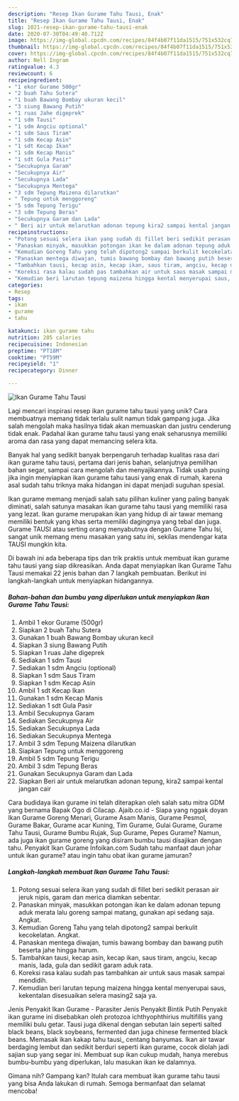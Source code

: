 ```yaml
---
description: "Resep Ikan Gurame Tahu Tausi, Enak"
title: "Resep Ikan Gurame Tahu Tausi, Enak"
slug: 1021-resep-ikan-gurame-tahu-tausi-enak
date: 2020-07-30T04:49:40.712Z
image: https://img-global.cpcdn.com/recipes/84f4b07f11da1515/751x532cq70/ikan-gurame-tahu-tausi-foto-resep-utama.jpg
thumbnail: https://img-global.cpcdn.com/recipes/84f4b07f11da1515/751x532cq70/ikan-gurame-tahu-tausi-foto-resep-utama.jpg
cover: https://img-global.cpcdn.com/recipes/84f4b07f11da1515/751x532cq70/ikan-gurame-tahu-tausi-foto-resep-utama.jpg
author: Nell Ingram
ratingvalue: 4.3
reviewcount: 6
recipeingredient:
- "1 ekor Gurame 500gr"
- "2 buah Tahu Sutera"
- "1 buah Bawang Bombay ukuran kecil"
- "3 siung Bawang Putih"
- "1 ruas Jahe digeprek"
- "1 sdm Tausi"
- "1 sdm Angciu optional"
- "1 sdm Saus Tiram"
- "1 sdm Kecap Asin"
- "1 sdt Kecap Ikan"
- "1 sdm Kecap Manis"
- "1 sdt Gula Pasir"
- "Secukupnya Garam"
- "Secukupnya Air"
- "Secukupnya Lada"
- "Secukupnya Mentega"
- "3 sdm Tepung Maizena dilarutkan"
- " Tepung untuk menggoreng"
- "5 sdm Tepung Terigu"
- "3 sdm Tepung Beras"
- "Secukupnya Garam dan Lada"
- " Beri air untuk melarutkan adonan tepung kira2 sampai kental jangan cair"
recipeinstructions:
- "Potong sesuai selera ikan yang sudah di fillet beri sedikit perasan air jeruk nipis, garam dan merica diamkan sebentar."
- "Panaskan minyak, masukkan potongan ikan ke dalam adonan tepung aduk merata lalu goreng sampai matang, gunakan api sedang saja. Angkat."
- "Kemudian Goreng Tahu yang telah dipotong2 sampai berkulit kecokelatan. Angkat."
- "Panaskan mentega diwajan, tumis bawang bombay dan bawang putih beserta jahe hingga harum."
- "Tambahkan tausi, kecap asin, kecap ikan, saus tiram, angciu, kecap manis, lada, gula dan sedikit garam aduk rata."
- "Koreksi rasa kalau sudah pas tambahkan air untuk saus masak sampai mendidih."
- "Kemudian beri larutan tepung maizena hingga kental menyerupai saus, kekentalan disesuaikan selera masing2 saja ya."
categories:
- Resep
tags:
- ikan
- gurame
- tahu

katakunci: ikan gurame tahu 
nutrition: 205 calories
recipecuisine: Indonesian
preptime: "PT18M"
cooktime: "PT59M"
recipeyield: "1"
recipecategory: Dinner

---
```



![Ikan Gurame Tahu Tausi](https://img-global.cpcdn.com/recipes/84f4b07f11da1515/751x532cq70/ikan-gurame-tahu-tausi-foto-resep-utama.jpg)

Lagi mencari inspirasi resep ikan gurame tahu tausi yang unik? Cara membuatnya memang tidak terlalu sulit namun tidak gampang juga. Jika salah mengolah maka hasilnya tidak akan memuaskan dan justru cenderung tidak enak. Padahal ikan gurame tahu tausi yang enak seharusnya memiliki aroma dan rasa yang dapat memancing selera kita.

Banyak hal yang sedikit banyak berpengaruh terhadap kualitas rasa dari ikan gurame tahu tausi, pertama dari jenis bahan, selanjutnya pemilihan bahan segar, sampai cara mengolah dan menyajikannya. Tidak usah pusing jika ingin menyiapkan ikan gurame tahu tausi yang enak di rumah, karena asal sudah tahu triknya maka hidangan ini dapat menjadi suguhan spesial.

Ikan gurame memang menjadi salah satu pilihan kuliner yang paling banyak diminati, salah satunya masakan ikan gurame tahu tausi yang memiliki rasa yang lezat. Ikan gurame merupakan ikan yang hidup di air tawar memang memiliki bentuk yang khas serta memiliki dagingnya yang tebal dan juga. Gurame TAUSI atau serting orang menyabutnya dengan Gurame Tahu Isi, sangat unik memang menu masakan yang satu ini, sekilas mendengar kata TAUSI mungkin kita.


Di bawah ini ada beberapa tips dan trik praktis untuk membuat ikan gurame tahu tausi yang siap dikreasikan. Anda dapat menyiapkan Ikan Gurame Tahu Tausi memakai 22 jenis bahan dan 7 langkah pembuatan. Berikut ini langkah-langkah untuk menyiapkan hidangannya.

<!--inarticleads1-->

##### Bahan-bahan dan bumbu yang diperlukan untuk menyiapkan Ikan Gurame Tahu Tausi:

1. Ambil 1 ekor Gurame (500gr)
1. Siapkan 2 buah Tahu Sutera
1. Gunakan 1 buah Bawang Bombay ukuran kecil
1. Siapkan 3 siung Bawang Putih
1. Siapkan 1 ruas Jahe digeprek
1. Sediakan 1 sdm Tausi
1. Sediakan 1 sdm Angciu (optional)
1. Siapkan 1 sdm Saus Tiram
1. Siapkan 1 sdm Kecap Asin
1. Ambil 1 sdt Kecap Ikan
1. Gunakan 1 sdm Kecap Manis
1. Sediakan 1 sdt Gula Pasir
1. Ambil Secukupnya Garam
1. Sediakan Secukupnya Air
1. Sediakan Secukupnya Lada
1. Sediakan Secukupnya Mentega
1. Ambil 3 sdm Tepung Maizena dilarutkan
1. Siapkan  Tepung untuk menggoreng
1. Ambil 5 sdm Tepung Terigu
1. Ambil 3 sdm Tepung Beras
1. Gunakan Secukupnya Garam dan Lada
1. Siapkan  Beri air untuk melarutkan adonan tepung, kira2 sampai kental jangan cair


Cara budidaya ikan gurame ini telah diterapkan oleh salah satu mitra GDM yang bernama Bapak Ogo di Cilacap. Ajaib.co.id - Siapa yang nggak doyan Ikan Gurame Goreng Menari, Gurame Asam Manis, Gurame Pesmol, Gurame Bakar, Gurame acar Kuning, Tim Gurame, Gulai Gurame, Gurame Tahu Tausi, Gurame Bumbu Rujak, Sup Gurame, Pepes Gurame? Namun, ada juga ikan gurame goreng yang disiram bumbu tausi disajikan dengan tahu. Penyakit Ikan Gurame Infoikan.com Sudah tahu manfaat daun johar untuk ikan gurame? atau ingin tahu obat ikan gurame jamuran? 

<!--inarticleads2-->

##### Langkah-langkah membuat Ikan Gurame Tahu Tausi:

1. Potong sesuai selera ikan yang sudah di fillet beri sedikit perasan air jeruk nipis, garam dan merica diamkan sebentar.
1. Panaskan minyak, masukkan potongan ikan ke dalam adonan tepung aduk merata lalu goreng sampai matang, gunakan api sedang saja. Angkat.
1. Kemudian Goreng Tahu yang telah dipotong2 sampai berkulit kecokelatan. Angkat.
1. Panaskan mentega diwajan, tumis bawang bombay dan bawang putih beserta jahe hingga harum.
1. Tambahkan tausi, kecap asin, kecap ikan, saus tiram, angciu, kecap manis, lada, gula dan sedikit garam aduk rata.
1. Koreksi rasa kalau sudah pas tambahkan air untuk saus masak sampai mendidih.
1. Kemudian beri larutan tepung maizena hingga kental menyerupai saus, kekentalan disesuaikan selera masing2 saja ya.


Jenis Penyakit Ikan Gurame - Parasiter Jenis Penyakit Bintik Putih Penyakit ikan gurame ini disebabkan oleh protozoa ichthyophthirius multifillis yang memiliki bulu getar. Tausi juga dikenal dengan sebutan lain seperti salted black beans, black soybeans, fermented dan juga chinese fermented black beans. Memasak ikan kakap tahu tausi_ centang banyumas. Ikan air tawar berdaging lembut dan sedikit berduri seperti ikan gurame, cocok diolah jadi sajian sup yang segar ini. Membuat sup ikan cukup mudah, hanya merebus bumbu-bumbu yang diperlukan, lalu masukan ikan ke dalamnya. 

Gimana nih? Gampang kan? Itulah cara membuat ikan gurame tahu tausi yang bisa Anda lakukan di rumah. Semoga bermanfaat dan selamat mencoba!
